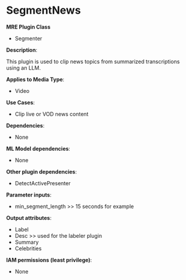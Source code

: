 # SegmentNews #

**MRE Plugin Class**
- Segmenter

**Description**:

This plugin is used to clip news topics from summarized transcriptions using an LLM.

**Applies to Media Type**:
- Video

**Use Cases**:
- Clip live or VOD news content

**Dependencies**:
- None

**ML Model dependencies**:
- None

**Other plugin dependencies**:
- DetectActivePresenter

**Parameter inputs**:
- min_segment_length >> 15 seconds for example

**Output attributes**:
- Label
- Desc >> used for the labeler plugin
- Summary
- Celebrities

**IAM permissions (least privilege)**:
- None

